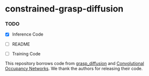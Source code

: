 # constrained-grasp-diffusion

### TODO

- [x] Inference Code
- [ ] README
- [ ] Training Code


This repository borrows code from [grasp_diffusion](https://github.com/robotgradient/grasp_diffusion) and [Convolutional Occupancy Networks](https://github.com/autonomousvision/convolutional_occupancy_networks). We thank the authors for releasing their code.
